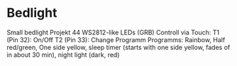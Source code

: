 # Bedlight
Small bedlight Projekt
44 WS2812-like LEDs (GRB)
Controll via Touch:
    T1 (Pin 32): On/Off
    T2 (Pin 33): Change Programm 
            Programms: Rainbow, Half red/green, One side yellow, sleep timer (starts with one side yellow, fades of in about 30 min), night light (dark, red)